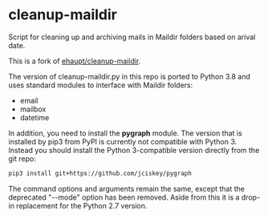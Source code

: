 # cleanup-maildir

Script for cleaning up and archiving mails in Maildir folders based on arival date.

This is a fork of [ehaupt/cleanup-maildir](https://github.com/ehaupt/cleanup-maildir).

The version of cleanup-maildir.py in this repo is ported to Python 3.8 and
uses standard modules to interface with Maildir folders:

* email
* mailbox
* datetime

In addition, you need to install the <strong>pygraph</strong> module. The
version that is installed by pip3 from PyPI is currently not compatible
with Python 3. Instead you should install the Python 3-compatible version
directly from the git repo:

```bash
pip3 install git+https://github.com/jciskey/pygraph
```

The command options and arguments remain the same, except that the
deprecated "--mode" option has been removed. Aside from this it is a
drop-in replacement for the Python 2.7 version.
